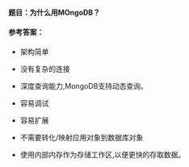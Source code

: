 #### **题目**：为什么用MOngoDB？

#### **参考答案**：

* 架构简单

* 没有复杂的连接

*  深度查询能力,MongoDB支持动态查询。

* 容易调试

* 容易扩展

* 不需要转化/映射应用对象到数据库对象

* 使用内部内存作为存储工作区,以便更快的存取数据。

